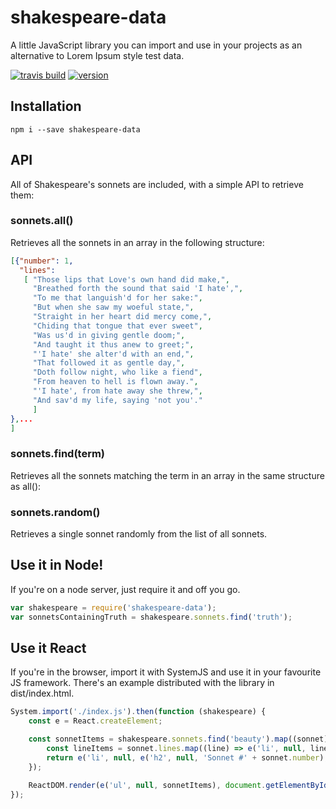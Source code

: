 # shakespeare-data
A little JavaScript library you can import and use in your projects as an alternative to Lorem Ipsum style test data.

[![travis build](https://img.shields.io/travis/luketn/shakespeare-data.svg?style=flat-square)](https://travis-ci.org/luketn/shakespeare-data)
[![version](https://img.shields.io/npm/v/shakespeare-data.svg?style=flat-square)](http://npm.im/shakespeare-data)

## Installation
```
npm i --save shakespeare-data
```

## API
All of Shakespeare's sonnets are included, with a simple API to retrieve them:

### sonnets.all()
Retrieves all the sonnets in an array in the following structure:
```json
[{"number": 1,
  "lines":
   [ "Those lips that Love's own hand did make,",
     "Breathed forth the sound that said 'I hate',",
     "To me that languish'd for her sake:",
     "But when she saw my woeful state,",
     "Straight in her heart did mercy come,",
     "Chiding that tongue that ever sweet",
     "Was us'd in giving gentle doom;",
     "And taught it thus anew to greet;",
     "'I hate' she alter'd with an end,",
     "That followed it as gentle day,",
     "Doth follow night, who like a fiend",
     "From heaven to hell is flown away.",
     "'I hate', from hate away she threw,",
     "And sav'd my life, saying 'not you'." 
     ] 
},...
]
```

### sonnets.find(term)
Retrieves all the sonnets matching the term in an array in the same structure as all():

### sonnets.random()
Retrieves a single sonnet randomly from the list of all sonnets.


## Use it in Node!
If you're on a node server, just require it and off you go.

```javascript
var shakespeare = require('shakespeare-data');
var sonnetsContainingTruth = shakespeare.sonnets.find('truth');
```

## Use it React
If you're in the browser, import it with SystemJS and use it in your favourite JS framework.
There's an example distributed with the library in dist/index.html.

```javascript
System.import('./index.js').then(function (shakespeare) {
    const e = React.createElement;

    const sonnetItems = shakespeare.sonnets.find('beauty').map((sonnet) => {
        const lineItems = sonnet.lines.map((line) => e('li', null, line));
        return e('li', null, e('h2', null, 'Sonnet #' + sonnet.number), e('ul', null, lineItems));
    });

    ReactDOM.render(e('ul', null, sonnetItems), document.getElementById('root'));
});
```
